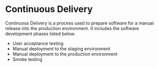 # Continuous Delivery
Continuous Delivery is a process used to prepare software for a manual release into the production environment. It includes the software development phases listed below. 
* User acceptance testing
* Manual deployment to the staging environment
* Manual deployment to the production environment
* Smoke testing